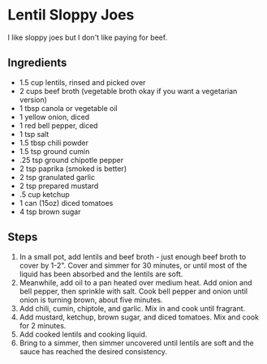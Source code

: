 Lentil Sloppy Joes
=======================================
I like sloppy joes but I don't like paying for beef.

Ingredients
-----------
* 1.5 cup lentils, rinsed and picked over
* 2 cups beef broth (vegetable broth okay if you want a vegetarian version)
* 1 tbsp canola or vegetable oil
* 1 yellow onion, diced
* 1 red bell pepper, diced
* 1 tsp salt
* 1.5 tbsp chili powder
* 1.5 tsp ground cumin
* .25 tsp ground chipotle pepper
* 2 tsp paprika (smoked is better)
* 2 tsp granulated garlic
* 2 tsp prepared mustard
* .5 cup ketchup
* 1 can (15oz) diced tomatoes
* 4 tsp brown sugar

Steps
-----
1. In a small pot, add lentils and beef broth - just enough beef broth to cover by 1-2". Cover and simmer for 30 minutes, or until most of the liquid has been absorbed and the lentils are soft.
2. Meanwhile, add oil to a pan heated over medium heat. Add onion and bell pepper, then sprinkle with salt. Cook bell pepper and onion until onion is turning brown, about five minutes.
3. Add chili, cumin, chiptole, and garlic. Mix in and cook until fragrant.
4. Add mustard, ketchup, brown sugar, and diced tomatoes. Mix and cook for 2 minutes.
5. Add cooked lentils and cooking liquid.
6. Bring to a simmer, then simmer uncovered until lentils are soft and the sauce has reached the desired consistency.

